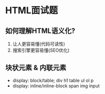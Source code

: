 # HTML面试题

## 如何理解HTML语义化?

1. 让人更容易懂(代码可读性)
2. 搜索引擎更容易懂(SEO优化)

## 块状元素 & 内联元素

- display: block/table; div h1 table ul ol p
- display: inline/inline-block span img input
